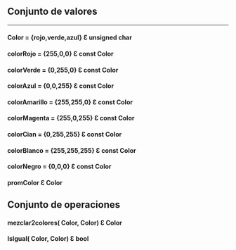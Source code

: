 ## Conjunto de valores 
---
#### Color = {rojo,verde,azul}     Ɛ   unsigned char 
#### colorRojo = {255,0,0}         Ɛ   const Color
#### colorVerde = {0,255,0}        Ɛ   const Color
#### colorAzul = {0,0,255}	        Ɛ   const Color
#### colorAmarillo = {255,255,0}   Ɛ   const Color
#### colorMagenta = {255,0,255}    Ɛ   const Color
#### colorCian = {0,255,255}       Ɛ   const Color
#### colorBlanco = {255,255,255}   Ɛ   const Color
#### colorNegro = {0,0,0}          Ɛ   const Color
#### promColor                     Ɛ   Color

## Conjunto de operaciones
#### mezclar2colores( Color, Color)    Ɛ   Color
#### IsIgual( Color, Color)            Ɛ   bool
